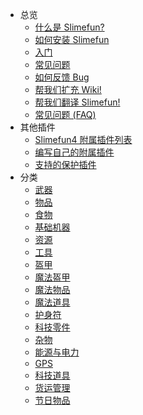 - 总览
    - [什么是 Slimefun?](/Slimefun-in-a-nutshell)
    - [如何安装 Slimefun](/Installing-Slimefun)
    - [入门](/Getting-Started)
    - [常见问题](/Common-Issues)
    - [如何反馈 Bug](/How-to-report-bugs)
    - [帮我们扩充 Wiki!](/Expanding-the-Wiki)
    - [帮我们翻译 Slimefun!](/Translating-Slimefun)
    - [常见问题 (FAQ)](/FAQ)
- 其他插件
    - [Slimefun4 附属插件列表](/Addons)
    - [编写自己的附属插件](/Developer-Guide)
    - [支持的保护插件](/Protection-Plugins)
- 分类
    - [武器](/Weapons)
    - [物品](/Items)
    - [食物](/Food)
    - [基础机器](/Basic-Machines)
    - [资源](/Resources)
    - [工具](/Tools)
    - [盔甲](/Armor)
    - [魔法盔甲](/Magical-Armor)
    - [魔法物品](/Magical-Items)
    - [魔法道具](/Magical-Gadgets)
    - [护身符](/Talismans)
    - [科技零件](/Technical-Components)
    - [杂物](/Miscellaneous-Items)
    - [能源与电力](/Electric-Machines)
    - [GPS](/GPS)
    - [科技道具](/Technical-Gadgets)
    - [货运管理](/Cargo-Management)
    - [节日物品](/Seasonal-Categories)
